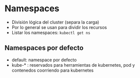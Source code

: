 # Namespaces
- División lógica del cluster (separa  la carga)
- Por lo general se usan para dividir los recursos
- Listar los namespaces: `kubectl get ns`
## Namespaces por defecto
- default: namespace por defecto
- kube-* : reservados para herramientas de kubernetes, pod y contenedos coorriendo para kubernetes